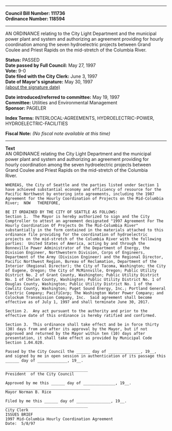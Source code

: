* * * * *  
  
**Council Bill Number: [](#h0)[](#h2)111736**   
**Ordinance Number: 118594**  
  
* * * * *  
  
AN ORDINANCE relating to the City Light Department and the municipal power plant and system and authorizing an agreement providing for hourly coordination among the seven hydroelectric projects between Grand Coulee and Priest Rapids on the mid-stretch of the Columbia River.  
  
**Status:** PASSED   
**Date passed by Full Council:** May 27, 1997   
**Vote:** 9-0   
**Date filed with the City Clerk:** June 3, 1997   
**Date of Mayor's signature:** May 30, 1997   
[(about the signature date)](/~public/approvaldate.htm)   
  
  
**Date introduced/referred to committee:** May 19, 1997   
**Committee:** Utilities and Environmental Management   
**Sponsor:** PAGELER   
  
**Index Terms:** INTERLOCAL-AGREEMENTS, HYDROELECTRIC-POWER, HYDROELECTRIC-FACILITIES  
  
**Fiscal Note:** *(No fiscal note available at this time)*  
  
* * * * *  
  
**Text**  
    AN ORDINANCE relating the City Light Department and the municipal  
    power plant and system and authorizing an agreement providing for  
    hourly coordination among the seven hydroelectric projects between  
    Grand Coulee and Priest Rapids on the mid-stretch of the Columbia  
    River.  
  
    WHEREAS, the City of Seattle and the parties listed under Section 1  
    have achieved substantial economy and efficiency of resource for the  
    Pacific Northwest by entering into agreements, including the 1987  
    Agreement for the Hourly Coordination of Projects on the Mid-Columbia  
    River;  NOW   THEREFORE,  
  
    BE IT ORDAINED BY THE CITY OF SEATTLE AS FOLLOWS:  
    Section 1.  The Mayor is hereby authorized to sign and the City  
    Comptroller to attest an agreement designated "1997 Agreement For The  
    Hourly Coordination Of Projects On The Mid-Columbia River"  
    substantially in the form contained in the materials attached to this  
    ordinance file providing for the coordination of hydroelectric  
    projects on the mid-stretch of the Columbia River with the following  
    parties:  United States of America, acting by and through the  
    Bonneville Power Administrator of the Department of Energy, the  
    Division Engineer, Northwestern Division, Corps of Engineers,  
    Department of the Army (Division Engineer) and the Regional Director,  
    Pacific Northwest Region, Bureau of Reclamation, Department of the  
    Interior (Regional Director); the City of Tacoma, Washington; the City  
    of Eugene, Oregon; the City of McMinnville, Oregon; Public Utility  
    District No. 2 of Grant County, Washington; Public Utility District  
    No. 1 of Chelan County, Washington; Public Utility District No. 1 of  
    Douglas County, Washington; Public Utility District No. 1 of the  
    Cowlitz County, Washington; Puget Sound Energy, Inc.; Portland General  
    Electric Company; PacifiCorp; The Washington Water Power Company; and  
    Colockum Transmission Company, Inc.  Said agreement shall become  
    effective as of July 1, 1997 and shall terminate June 30, 2017.  
  
    Section 2.  Any act pursuant to the authority and prior to the  
    effective date of this ordinance is hereby ratified and confirmed.  
  
    Section 3.  This ordinance shall take effect and be in force thirty  
    (30) days from and after its approval by the Mayor, but if not  
    approved and returned by the Mayor within ten (10) days after  
    presentation, it shall take effect as provided by Municipal Code  
    Section 1.04.020.  
  
    Passed by the City Council the ______ day of ______________, 19__,  
    and signed by me in open session in authentication of its passage this  
    ______ day of _____________, 19__.  
  
    ____________________________________  
    President  of the City Council  
  
    Approved by me this ______ day of ______________, 19__.  
    _____________________________________  
    Mayor Norman B. Rice  
  
    Filed by me this ______ day of _______________, 19__.  
    ____________________________________  
    City Clerk  
    ISSUES BRIEF  
    1997 Mid-Columbia Hourly Coordination Agreement  
    Date:  5/8/97  
